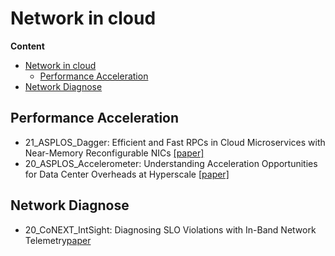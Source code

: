 # Network in cloud

**Content**
- [Network in cloud](#performance-in-cloud)
  - [Performance Acceleration](#performance-acceleration)
- [Network Diagnose](#network-diagnose)

## Performance Acceleration
- 21_ASPLOS_Dagger: Efficient and Fast RPCs in Cloud Microservices with Near-Memory Reconfigurable NICs [[paper]](https://www.csl.cornell.edu/~delimitrou/papers/2021.asplos.dagger.pdf)
- 20_ASPLOS_Accelerometer: Understanding Acceleration Opportunities for Data Center Overheads at Hyperscale [[paper]](https://dl.acm.org/doi/10.1145/3373376.3378450)

## Network Diagnose

- 20_CoNEXT_IntSight: Diagnosing SLO Violations with In-Band Network Telemetry[paper](https://dl.acm.org/doi/10.1145/3386367.3431306)
